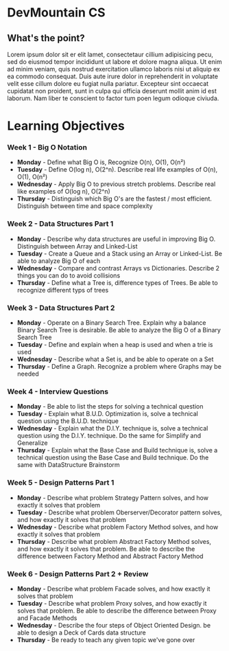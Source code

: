 # DevMountain CS 

## What's the point?

Lorem ipsum dolor sit er elit lamet, consectetaur cillium adipisicing pecu, sed do eiusmod tempor incididunt ut labore et dolore magna aliqua. Ut enim ad minim veniam, quis nostrud exercitation ullamco laboris nisi ut aliquip ex ea commodo consequat. Duis aute irure dolor in reprehenderit in voluptate velit esse cillum dolore eu fugiat nulla pariatur. Excepteur sint occaecat cupidatat non proident, sunt in culpa qui officia deserunt mollit anim id est laborum. Nam liber te conscient to factor tum poen legum odioque civiuda.


# Learning Objectives

### Week 1 - Big O Notation

* __Monday__ - Define what Big O is, Recognize O(n), O(1), O(n²)
* __Tuesday__ - Define O(log n), O(2^n). Describe real life examples of O(n), O(1), O(n²)
* __Wednesday__ - Apply Big O to previous stretch problems. Describe real like examples of O(log n), O(2^n)
* __Thursday__ - Distinguish which Big O's are the fastest / most efficient. Distinguish between time and space complexity

### Week 2 - Data Structures Part 1

* __Monday__ - Describe why data structures are useful in improving Big O. Distinguish between Array and Linked-List
* __Tuesday__ - Create a Queue and a Stack using an Array or Linked-List. Be able to analyze Big O of each
* __Wednesday__ - Compare and contrast Arrays vs Dictionaries. Describe 2 things you can do to avoid collisions
* __Thursday__ -  Define what a Tree is, difference types of Trees. Be able to recognize different typs of trees

### Week 3 - Data Structures Part 2

* __Monday__ - Operate on a Binary Search Tree. Explain why a balance Binary Search Tree is desirable. Be able to analyze the Big O of a Binary Search Tree
* __Tuesday__ -  Define and explain when a heap is used and when a trie is used
* __Wednesday__ -  Describe what a Set is, and be able to operate on a Set
* __Thursday__ - Define a Graph. Recognize a problem where Graphs may be needed

### Week 4 - Interview Questions

* __Monday__ - Be able to list the steps for solving a technical question
* __Tuesday__ - Explain what B.U.D. Optimization is, solve a technical question using the B.U.D. technique
* __Wednesday__ - Explain what the D.I.Y. technique is, solve a technical question using the D.I.Y. technique. Do the same for Simplify and Generalize
* __Thursday__ -  Explain what the Base Case and Build technique is, solve a technical question using the Base Case and Build technique. Do the same with DataStructure Brainstorm

### Week 5 - Design Patterns Part 1

* __Monday__ - Describe what problem Strategy Pattern solves, and how exactly it solves that problem 
* __Tuesday__ - Describe what problem Oberserver/Decorator pattern solves, and how exactly it solves that problem 
* __Wednesday__ - Describe what problem Factory Method solves, and how exactly it solves that problem 
* __Thursday__ - Describe what problem Abstract Factory Method solves, and how exactly it solves that problem. Be able to describe the difference between Factory Method and Abstract Factory Method

### Week 6 - Design Patterns Part 2 + Review

* __Monday__ -  Describe what problem Facade solves, and how exactly it solves that problem
* __Tuesday__ - Describe what problem Proxy solves, and how exactly it solves that problem. Be able to describe the difference between Proxy and Facade Methods
* __Wednesday__ - Describe the four steps of Object Oriented Design. be able to design a Deck of Cards data structure 
* __Thursday__ - Be ready to teach any given topic we've gone over 
